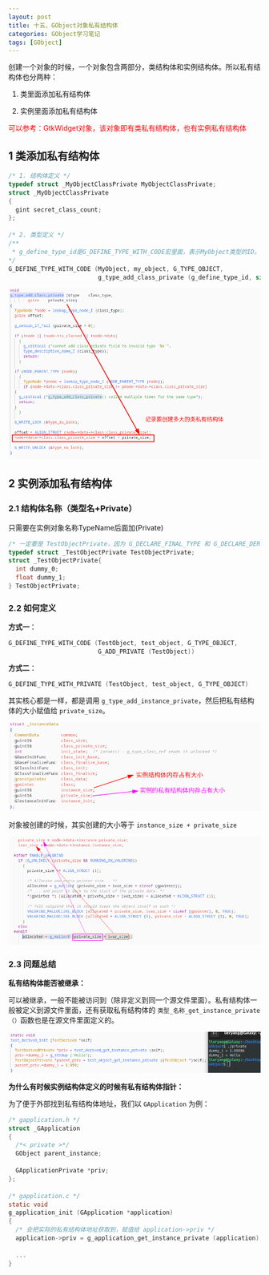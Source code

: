 ```yaml
---
layout: post
title: 十五、GObject对象私有结构体
categories: GObject学习笔记
tags: [GObject]
---
```


创建一个对象的时候，一个对象包含两部分，类结构体和实例结构体。所以私有结构体也分两种：

1. 类里面添加私有结构体
   
2. 实例里面添加私有结构体

<font color="red">可以参考：GtkWidget对象，该对象即有类私有结构体，也有实例私有结构体</font>

## 1 类添加私有结构体

```c
/* 1. 结构体定义 */
typedef struct _MyObjectClassPrivate MyObjectClassPrivate;
struct _MyObjectClassPrivate
{
  gint secret_class_count;
};

/* 2. 类型定义 */
/**
 * g_define_type_id是G_DEFINE_TYPE_WITH_CODE宏里面，表示MyObject类型的ID。
*/
G_DEFINE_TYPE_WITH_CODE (MyObject, my_object, G_TYPE_OBJECT,
                         g_type_add_class_private (g_define_type_id, sizeof (MyObjectClassPrivate)) );

```

![alt text](/assets/GObjectStudy/202311/15_GObject/image/image-3.png)


## 2 实例添加私有结构体

### 2.1 结构体名称（类型名+Private）

只需要在实例对象名称TypeName后面加(Private)

```c
/* 一定要是 TestObjectPrivate，因为 G_DECLARE_FINAL_TYPE 和 G_DECLARE_DERIVABLE_TYPE 没有 typedef struct _TestObjectPrivate TestObjectPrivate */
typedef struct _TestObjectPrivate TestObjectPrivate;
struct _TestObjectPrivate{
  int dummy_0;
  float dummy_1;
} TestObjectPrivate;
```

### 2.2 如何定义 

**方式一**：

```c
G_DEFINE_TYPE_WITH_CODE (TestObject, test_object, G_TYPE_OBJECT,
                         G_ADD_PRIVATE (TestObject))
```

**方式二**：

```c
G_DEFINE_TYPE_WITH_PRIVATE (TestObject, test_object, G_TYPE_OBJECT)
```



其实核心都是一样，都是调用 `g_type_add_instance_private`，然后把私有结构体的大小赋值给 `private_size`。

  ![alt text](/assets/GObjectStudy/202311/15_GObject/image/image.png)

对象被创建的时候，其实创建的大小等于 `instance_size + private_size`
  
  ![alt text](/assets/GObjectStudy/202311/15_GObject/image/image-1.png)


### 2.3 问题总结

**私有结构体能否被继承：**

可以被继承，一般不能被访问到（除非定义到同一个源文件里面）。私有结构体一般被定义到源文件里面，还有获取私有结构体的 `类型_名称_get_instance_private（）`函数也是在源文件里面定义的。

![alt text](/assets/GObjectStudy/202311/15_GObject/image/image-2.png)

**为什么有时候实例结构体定义的时候有私有结构体指针：**

为了便于外部找到私有结构体地址，我们以 `GApplication` 为例：

```c
/* gapplication.h */
struct _GApplication
{
  /*< private >*/
  GObject parent_instance;

  GApplicationPrivate *priv;
};

/* gapplication.c */
static void
g_application_init (GApplication *application)
{
  /* 会把实际的私有结构体地址获取到，赋值给 application->priv */
  application->priv = g_application_get_instance_private (application);

  ...
}
```
